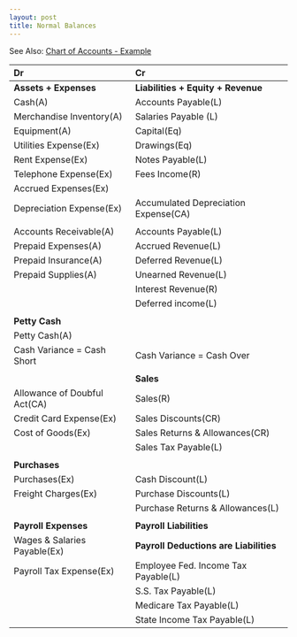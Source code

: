 ```yaml
---
layout: post
title: Normal Balances
---
```



See Also: [Chart of Accounts - Example](_posts/2024-02-16-7-adjusting-entries.worksheet.md)

| Dr | Cr |
|:-|:-|
|**Assets + Expenses**|**Liabilities + Equity + Revenue**|
|Cash(A)|Accounts Payable(L)| 
|Merchandise Inventory(A)|Salaries Payable (L)|
|Equipment(A)|Capital(Eq)|
|Utilities Expense(Ex)|Drawings(Eq)|
|Rent Expense(Ex)|Notes Payable(L)|
|Telephone Expense(Ex)|Fees Income(R)|
|Accrued Expenses(Ex)||
|Depreciation Expense(Ex)|Accumulated Depreciation Expense(CA)|
|||
|Accounts Receivable(A)|Accounts Payable(L)|
|Prepaid Expenses(A)|Accrued Revenue(L)|
|Prepaid Insurance(A)|Deferred Revenue(L)|
|Prepaid Supplies(A)|Unearned Revenue(L)|
||Interest Revenue(R)|
||Deferred income(L)|
|||
|**Petty Cash**||
|Petty Cash(A)||
|Cash Variance = Cash Short|Cash Variance = Cash Over|
|||
||**Sales**|
|Allowance of Doubful Act(CA)|Sales(R)|
|Credit Card Expense(Ex)|Sales Discounts(CR)|
|Cost of Goods(Ex)|Sales Returns & Allowances(CR)|
||Sales Tax Payable(L)|
|||
|**Purchases**||
|Purchases(Ex)|Cash Discount(L)|
|Freight Charges(Ex)|Purchase Discounts(L)|
||Purchase Returns & Allowances(L)|
|||
|**Payroll Expenses**|**Payroll Liabilities**|
|Wages & Salaries Payable(Ex)|**Payroll Deductions are Liabilities**|
|Payroll Tax Expense(Ex)|Employee Fed. Income Tax Payable(L)|
||S.S. Tax Payable(L)|
||Medicare Tax Payable(L)|
||State Income Tax Payable(L)|


